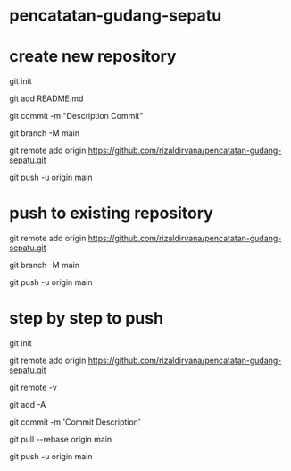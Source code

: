 # pencatatan-gudang-sepatu

# create new repository
git init

git add README.md

git commit -m "Description Commit"

git branch -M main

git remote add origin https://github.com/rizaldirvana/pencatatan-gudang-sepatu.git

git push -u origin main

# push to existing repository
git remote add origin https://github.com/rizaldirvana/pencatatan-gudang-sepatu.git

git branch -M main

git push -u origin main

# step by step to push
git init

git remote add origin https://github.com/rizaldirvana/pencatatan-gudang-sepatu.git

git remote -v 

git add -A

git commit -m 'Commit Description'

git pull --rebase origin main

git push -u origin main
